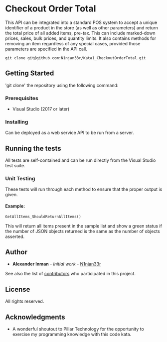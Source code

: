 # Checkout Order Total

This API can be integrated into a standard POS system to accept a unique identifier of a product in the store (as well as other parameters) and return the total price of all added items, pre-tax. This can include marked-down prices, sales, bulk prices, and quantity limits. It also contains methods for removing an item regardless of any special cases, provided those parameters are specified in the API call.
```
git clone git@github.com:N1njan33r/Kata1_CheckoutOrderTotal.git
```

## Getting Started

'git clone' the repository using the following command:


### Prerequisites

* Visual Studio (2017 or later)

### Installing

Can be deployed as a web service API to be run from a server. 

## Running the tests

All tests are self-contained and can be run directly from the Visual Studio test suite.

### Unit Testing

These tests will run through each method to ensure that the proper output is given.

#### Example:

```
GetAllItems_ShouldReturnAllItems()
```
This will return all items present in the sample list and show a green status if the number of JSON objects returned is the same as the number of objects asserted.

## Author

* **Alexander Inman** - *Initial work* - [N1njan33r](https://github.com/N1njan33r)

See also the list of [contributors](https://github.com/N1njan33r/Kata1_CheckoutOrderTotal/contributors) who participated in this project.

## License

All rights reserved.

## Acknowledgments

* A wonderful shoutout to Pillar Technology for the opportunity to exercise my programming knowledge with this code kata.